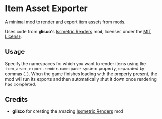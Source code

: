 # Item Asset Exporter

A minimal mod to render and export item assets from mods.

Uses code from **glisco**'s [Isometric Renders](https://modrinth.com/mod/isometric-renders) mod, licensed under the
[MIT License](https://github.com/gliscowo/isometric-renders/blob/bb34dff4849d4b72289f54715b8f1b45c1882e7a/LICENSE).

## Usage

Specify the namespaces for which you want to render items using the `item_asset_export.render.namespaces` system
property, separated by commas (`,`). When the game finishes loading with the property present, the mod will run its
exports and then automatically shut it down once rendering has completed.

## Credits

- **glisco** for creating the amazing [Isometric Renders](https://modrinth.com/mod/isometric-renders) mod
